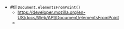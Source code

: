 - #til `Document.elementsFromPoint()`
	- https://developer.mozilla.org/en-US/docs/Web/API/Document/elementsFromPoint
	-